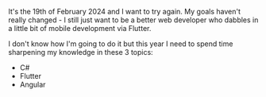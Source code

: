 It's the 19th of February 2024 and I want to try again. My goals haven't really changed - I still just want to be a better web developer who dabbles in a little bit of mobile development via Flutter.

I don't know how I'm going to do it but this year I need to spend time sharpening my knowledge in these 3 topics:
- C#
- Flutter
- Angular
